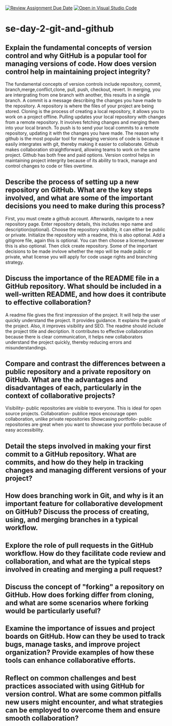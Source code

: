 [![Review Assignment Due Date](https://classroom.github.com/assets/deadline-readme-button-22041afd0340ce965d47ae6ef1cefeee28c7c493a6346c4f15d667ab976d596c.svg)](https://classroom.github.com/a/8wgCKhpZ)
[![Open in Visual Studio Code](https://classroom.github.com/assets/open-in-vscode-2e0aaae1b6195c2367325f4f02e2d04e9abb55f0b24a779b69b11b9e10269abc.svg)](https://classroom.github.com/online_ide?assignment_repo_id=15832489&assignment_repo_type=AssignmentRepo)
# se-day-2-git-and-github
## Explain the fundamental concepts of version control and why GitHub is a popular tool for managing versions of code. How does version control help in maintaining project integrity?
The fundamental concepts of version controls include repository, commit, branch,merge,conflict,clone, pull, push, checkout, revert. In merging, you are intergrating from one branch with another, this results in a single branch.
A commit is a message describing the changes you have made to the repository.
A repository is where the files of your project are being stored.
Cloning is the process of creating a local repository, it allows you to work on a project offline.
Pulling updates your local repository with changes from a remote repository. It involves fetching changes and merging them into your local branch.
To push is to send your local commits to a remote repository, updating it with the changes you have made.
The reason why github is the most popular tool for managing versions of code is because it easily intergrates with git, thereby making it easier to collaborate. Github makes collaboration straightforward, allowing teams to work on the same project. Github has both free and paid options.
Version control helps in maintaining project intergrity because of its ability to track, manage and control changes to code or files overtime.

## Describe the process of setting up a new repository on GitHub. What are the key steps involved, and what are some of the important decisions you need to make during this process?
First, you must create a github account. Afterwards, navigate to a new repository page. Enter repository details, this includes repo name and description(optional). Choose the repository visibility, it can either be public or private. Initialize the repository with a readme, this is also optional. Add a gitignore file, again this is optional. You can then choose a license,however this is also optional. Then click create repository. 
Some of the important decisions to be made invlove whether the repo will be made public or private, what license you will apply for code usage rights and branching strategy.

## Discuss the importance of the README file in a GitHub repository. What should be included in a well-written README, and how does it contribute to effective collaboration?
A readme file gives the first impression of the project. It will help the user quickly understand the project. It provides guidance. It explains the goals of the project. Also, it improves visibility and SEO.
The readme should include the project title and decription.
It contributes to effective collaboration because there is clear communication, it helps new collaborators understand the project quickly, thereby reducing errors and misunderstandings.

## Compare and contrast the differences between a public repository and a private repository on GitHub. What are the advantages and disadvantages of each, particularly in the context of collaborative projects?
Visibility- public repositories are visible to everyone. This is ideal for open source projects.
Collaboration- publice repos encourage open collaboration, unlike private repositories
Showcasing portfolio- public repositories are great when you want to showcase your portfolio because of easy accessibility.

## Detail the steps involved in making your first commit to a GitHub repository. What are commits, and how do they help in tracking changes and managing different versions of your project?

## How does branching work in Git, and why is it an important feature for collaborative development on GitHub? Discuss the process of creating, using, and merging branches in a typical workflow.

## Explore the role of pull requests in the GitHub workflow. How do they facilitate code review and collaboration, and what are the typical steps involved in creating and merging a pull request?

## Discuss the concept of "forking" a repository on GitHub. How does forking differ from cloning, and what are some scenarios where forking would be particularly useful?

## Examine the importance of issues and project boards on GitHub. How can they be used to track bugs, manage tasks, and improve project organization? Provide examples of how these tools can enhance collaborative efforts.

## Reflect on common challenges and best practices associated with using GitHub for version control. What are some common pitfalls new users might encounter, and what strategies can be employed to overcome them and ensure smooth collaboration?
